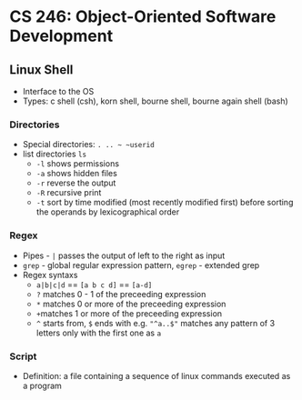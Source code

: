 # CS 246: Object-Oriented Software Development
## Linux Shell
* Interface to the OS  
* Types: c shell (csh), korn shell, bourne shell, bourne again shell (bash)

### Directories
* Special directories: ```. .. ~ ~userid```
* list directories ```ls```  
	* ```-l``` shows permissions
	* `-a` shows hidden files
	* `-r` reverse the output
	* `-R` recursive print
	* `-t` sort by time modified (most recently modified first) before sorting the operands by lexicographical order

### Regex
* Pipes - `|` passes the output of left to the right as input
* `grep` - global regular expression pattern, `egrep` - extended grep
* Regex syntaxs
	* `a|b|c|d` == `[a b c d]` == `[a-d]`
	* `?` matches 0 - 1 of the preceeding expression
	* `*` matches 0 or more of the preceeding expression
	* `+`matches 1 or more of the preceeding expression
	* `^` starts from, `$` ends with e.g. `"^a..$"` matches any pattern of 3 letters only with the first one as `a`

### Script
* Definition: a file containing a sequence of linux commands executed as a program

